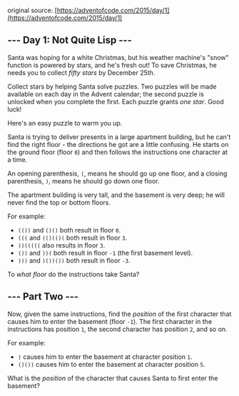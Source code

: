 original source: [https://adventofcode.com/2015/day/1](https://adventofcode.com/2015/day/1)
## --- Day 1: Not Quite Lisp ---
Santa was hoping for a white Christmas, but his weather machine's "snow" function is powered by stars, and he's fresh out!  To save Christmas, he needs you to collect *fifty stars* by December 25th.

Collect stars by helping Santa solve puzzles.  Two puzzles will be made available on each day in the Advent calendar; the second puzzle is unlocked when you complete the first.  Each puzzle grants *one star*. Good luck!

Here's an easy puzzle to warm you up.

Santa is trying to deliver presents in a large apartment building, but he can't find the right floor - the directions he got are a little confusing. He starts on the ground floor (floor `0`) and then follows the instructions one character at a time.

An opening parenthesis, `(`, means he should go up one floor, and a closing parenthesis, `)`, means he should go down one floor.

The apartment building is very tall, and the basement is very deep; he will never find the top or bottom floors.

For example:


 - `(())` and `()()` both result in floor `0`.
 - `(((` and `(()(()(` both result in floor `3`.
 - `))(((((` also results in floor `3`.
 - `())` and `))(` both result in floor `-1` (the first basement level).
 - `)))` and `)())())` both result in floor `-3`.

To *what floor* do the instructions take Santa?


## --- Part Two ---
Now, given the same instructions, find the *position* of the first character that causes him to enter the basement (floor `-1`).  The first character in the instructions has position `1`, the second character has position `2`, and so on.

For example:


 - `)` causes him to enter the basement at character position `1`.
 - `()())` causes him to enter the basement at character position `5`.

What is the *position* of the character that causes Santa to first enter the basement?


